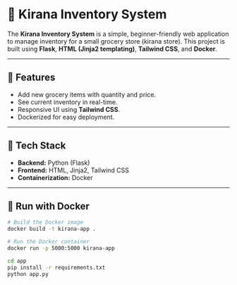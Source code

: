 # 🛒 Kirana Inventory System

The **Kirana Inventory System** is a simple, beginner-friendly web application to manage inventory for a small grocery store (kirana store). This project is built using **Flask**, **HTML (Jinja2 templating)**, **Tailwind CSS**, and **Docker**.


---

## 🚀 Features

- Add new grocery items with quantity and price.
- See current inventory in real-time.
- Responsive UI using **Tailwind CSS**.
- Dockerized for easy deployment.

---

## 🧰 Tech Stack

- **Backend:** Python (Flask)
- **Frontend:** HTML, Jinja2, Tailwind CSS
- **Containerization:** Docker

---

## 🐳 Run with Docker

```bash
# Build the Docker image
docker build -t kirana-app .

# Run the Docker container
docker run -p 5000:5000 kirana-app

cd app
pip install -r requirements.txt
python app.py
